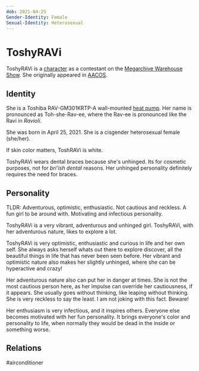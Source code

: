 ```yaml
---
dob: 2021-04-25
Gender-Identity: Female
Sexual-Identity: Heterosexual
---
```

# ToshyRAVi

ToshyRAVi is a [character](Characters.md) as a contestant on the [Megarchive Warehouse Show](../../../Megarchive%20Warehouse%20Show/Megarchive%20Warehouse%20Show.md). She originally appeared in [AACOS](../../../Megarchive%20Warehouse%20Show/AACOS.md).

## Identity

She is a Toshiba RAV-GM301KRTP-A wall-mounted [heat pump](../../Species/Air%20Conditioners.md). Her name is pronounced as Toh-she-Rav-ee, where the Rav-ee is pronounced like the Ravi in *Ravioli*.

She was born in April 25, 2021. She is a cisgender heterosexual female (she/her).

If skin color matters, ToshRAVi is white.

ToshyRAVi wears dental braces because she's unhinged. Its for cosmetic purposes, not for *bri'ish dental* reasons. Her unhinged personality definitely requires the need for braces.
## Personality
TLDR: Adventurous, optimistic, enthusiastic. Not cautious and reckless. A fun girl to be around with. Motivating and infectious personality.

ToshyRAVi is a very vibrant, adventurous and unhinged girl. ToshyRAVi, with her adventurous nature, likes to explore a lot.

ToshyRAVi is very optimistic, enthusiastic and curious in life and her own self. She always asks herself whats out there to explore discover, all the beautiful things in life that has never been seen before. Her vibrant and optimistic nature also makes her slightly unhinged, where she can be hyperactive and crazy!

Her adventurous nature also can put her in danger at times. She is not the most cautious person here, as her impulse can override her cautiousness, if it appears. She usually goes without thinking, like leaping without thinking. She is very reckless to say the least. I am not joking with this fact. Beware!

Her enthusiasm is very infectious, and it inspires others. Everyone else becomes motivated with her fun personality. It brings everyone's color and personality to life, when normally they would be dead in the inside or something worse. 

## Relations

#airconditioner